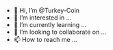 - 👋 Hi, I’m @Turkey-Coin
- 👀 I’m interested in ...
- 🌱 I’m currently learning ...
- 💞️ I’m looking to collaborate on ...
- 📫 How to reach me ...

<!---
Turkey-Coin/Turkey-Coin is a ✨ special ✨ repository because its `README.md` (this file) appears on your GitHub profile.
You can click the Preview link to take a look at your changes.
--->
